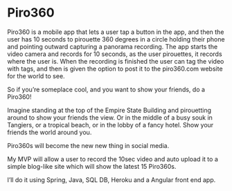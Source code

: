 # Piro360

Piro360 is a mobile app that lets a user tap a button in the app, and then the user has 10 seconds to pirouette 360 degrees in a circle holding 
their phone and pointing outward capturing a panorama recording. 
The app starts the video camera and records for 10 seconds, as the user pirouettes, it records where the user is. When the recording is finished 
the user can tag the video with tags, and then is given the option to post it to the piro360.com website for the world to see.

So if you’re someplace cool, and you want to show your friends, do a Piro360!

Imagine standing at the top of the Empire State Building and pirouetting around to show your friends the view. Or in the middle of a busy souk in Tangiers, 
or a tropical beach, or in the lobby of a fancy hotel. Show your friends the world around you.

Piro360s will become the new new thing in social media.

My MVP will allow a user to record the 10sec video and auto upload it to a simple blog-like site which will show the latest 15 Piro360s.

I’ll do it using Spring, Java, SQL DB, Heroku and a Angular front end app.
